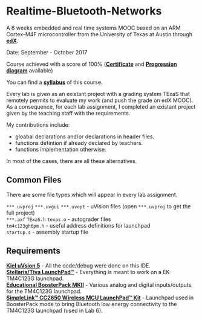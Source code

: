 # Realtime-Bluetooth-Networks
A 6 weeks embedded and real time systems MOOC based on an ARM Cortex-M4F microcontroller from the University of Texas at Austin through [**edX**](https://courses.edx.org/).

Date: September - October 2017

Course achieved with a score of 100% (**[Certificate](Certificat_UTAustinX_UT.RTBN.12.pdf)** and **[Progression diagram](progression_diagram.PNG)** available)

You can find a **[syllabus](syllabus.md)** of this course.

Every lab is given as an existant project with a grading system TExaS that remotely permits to evaluate my work (and push the grade on edX MOOC). \
As a consequence, for each lab assignment, I completed an existant project given by the teaching staff with the requirements.

My contributions include:
- gloabal declarations and/or declarations in header files. 
- functions defintion if already declared by teachers.
- functions implementation otherwise.

In most of the cases, there are all these alternatives.

## Common Files

There are some file types which will appear in every lab assignment.

`***.uvproj` `***.uvgui` `***.uvopt` - uVision files (open `***.uvproj` to get the full project) \
`***.axf` `TExaS.h` `texas.o` - autograder files \
`tm4c123gh6pm.h` - useful address definitions for launchpad \
`startup.s` - assembly startup file

## Requirements

**[Kiel uVsion 5](https://www.keil.com/demo/eval/armv4.htm)** - All the code/debug were done on this IDE. \
**[Stellaris/Tiva LaunchPad™](http://www.ti.com/tool/ek-tm4c123gxl)** - Everything is meant to work on a EK-TM4C123G launchpad. \
**[Educational BoosterPack MKII](http://www.ti.com/tool/BOOSTXL-EDUMKII)** - Various analog and digital inputs/outputs for the TM4C123G launchpad. \
**[SimpleLink™ CC2650 Wireless MCU LaunchPad™ Kit](http://www.ti.com/tool/launchxl-cc2650)** - Launchpad used in BoosterPack mode to bring Bluetooth low energy connectivity to the TM4C123G launchpad (used in Lab 6).
